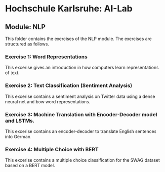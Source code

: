 # Hochschule Karlsruhe: AI-Lab
## Module: NLP

This folder contains the exercises of the NLP module. The exercises are structured as follows.

### Exercise 1: Word Representations
This excerise gives an introduction in how computers learn representations of text. 

### Exercise 2: Text Classification (Sentiment Analysis)
This excerise contains a sentiment analysis on Twitter data using a dense neural net and bow word representations.

### Exercise 3: Machine Translation with Encoder-Decoder model and LSTMs.
This excerise contains an encoder-decoder to translate English sentences into German.

### Exercise 4: Multiple Choice with BERT
This excerise contains a multiple choice classification for the SWAG dataset based on a BERT model.
